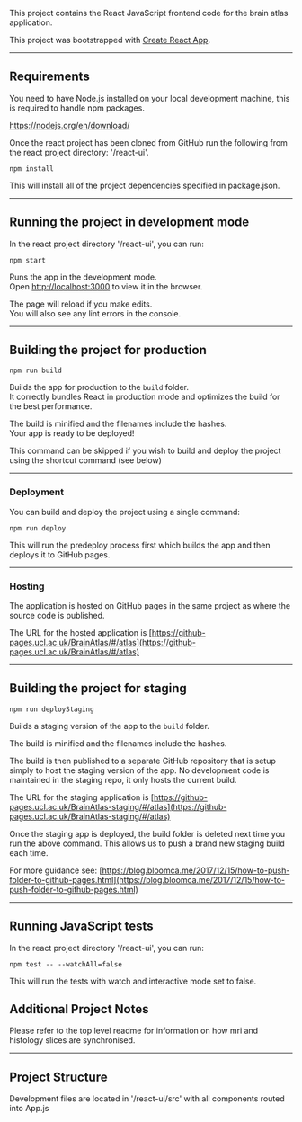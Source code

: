 This project contains the React JavaScript frontend code for the brain atlas application.

This project was bootstrapped with [Create React App](https://github.com/facebook/create-react-app).

---

## Requirements

You need to have Node.js installed on your local development machine, this is required to handle npm packages.

https://nodejs.org/en/download/

Once the react project has been cloned from GitHub run the following from the react project directory: '/react-ui'.

```shell script
npm install
```

This will install all of the project dependencies specified in package.json.

---

## Running the project in development mode

In the react project directory '/react-ui', you can run:

```shell script
npm start
```

Runs the app in the development mode.<br />
Open [http://localhost:3000](http://localhost:3000) to view it in the browser.

The page will reload if you make edits.<br />
You will also see any lint errors in the console.

---

## Building the project for production

```shell script
npm run build
```

Builds the app for production to the `build` folder.<br />
It correctly bundles React in production mode and optimizes the build for the best performance.

The build is minified and the filenames include the hashes.<br />
Your app is ready to be deployed!

This command can be skipped if you wish to build and deploy the project using the shortcut command (see below)

---

### Deployment

You can build and deploy the project using a single command:

```shell script
npm run deploy
```

This will run the predeploy process first which builds the app and then deploys it to GitHub pages.

---

### Hosting

The application is hosted on GitHub pages in the same project as where the source code is published.

The URL for the hosted application is [https://github-pages.ucl.ac.uk/BrainAtlas/#/atlas](https://github-pages.ucl.ac.uk/BrainAtlas/#/atlas)

---

## Building the project for staging

```shell script
npm run deployStaging
```

Builds a staging version of the app to the `build` folder.<br />

The build is minified and the filenames include the hashes.<br />

The build is then published to a separate GitHub repository that is setup simply to host the staging version of the app. No development code is maintained in the staging repo, it only hosts the current build.

The URL for the staging application is [https://github-pages.ucl.ac.uk/BrainAtlas-staging/#/atlas](https://github-pages.ucl.ac.uk/BrainAtlas-staging/#/atlas)

Once the staging app is deployed, the build folder is deleted next time you run the above command. This allows us to push a brand new staging build each time.

For more guidance see: [https://blog.bloomca.me/2017/12/15/how-to-push-folder-to-github-pages.html](https://blog.bloomca.me/2017/12/15/how-to-push-folder-to-github-pages.html)

---

## Running JavaScript tests

In the react project directory '/react-ui', you can run:

```shell script
npm test -- --watchAll=false
```

This will run the tests with watch and interactive mode set to false.

## Additional Project Notes

Please refer to the top level readme for information on how mri and histology slices are synchronised.

---

## Project Structure

Development files are located in '/react-ui/src' with all components routed into App.js
